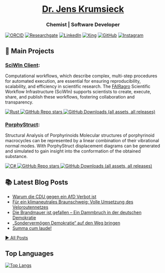 <h1 align="center"><a href="https://jenskrumsieck.de">Dr. Jens Krumsieck</a></h1>
<h3 align="center">Chemist | Software Developer </h3>

[![ORCID](https://img.shields.io/badge/ORCID-a6ce39?logo=orcid&logoColor=white)](https://orcid.org/0000-0001-6242-5846)
[![Researchgate](https://img.shields.io/badge/Researchgate-00ccbb?logo=researchgate&logoColor=white)](https://www.researchgate.net/profile/Jens-Krumsieck)
[![LinkedIn](https://img.shields.io/badge/LinkedIn-0A66C2?logo=linkedin&logoColor=white)](https://www.linkedin.com/in/jenskrumsieck)
[![Xing](https://img.shields.io/badge/Xing-026466?logo=xing&logoColor=white)](https://www.xing.com/profile/Jens_Krumsieck)
[![GitHub](https://img.shields.io/badge/GitHub-333333?logo=github&logoColor=white)](https://github.com/JensKrumsieck)
[![Instagram](https://img.shields.io/badge/Instagram-DD2A7B?logo=instagram&logoColor=white)](https://www.instagram.com/jens.ation/)

## 🚀 Main Projects

### [SciWIn Client](https://github.com/fairagro/m4.4_sciwin_client):
Computational workflows, which describe complex, multi-step procedures for automated execution, are essential for ensuring reproducibility, scalability, and efficiency in scientific research. The [FAIRagro](https://fairagro.net) Scientific Workflow Infrastructure (SciWIn) supports scientists to create, execute, share, and publish these workflows, fostering collaboration and transparency.

[![Rust](https://img.shields.io/badge/Rust-%23000000.svg?e&logo=rust&logoColor=white) ![GitHub Repo stars](https://img.shields.io/github/stars/fairagro/m4.4_sciwin_client) ![GitHub Downloads (all assets, all releases)](https://img.shields.io/github/downloads/fairagro/m4.4_sciwin_client/total)](https://github.com/fairagro/m4.4_sciwin_client)

### [PorphyStruct](https://github.com/JensKrumsieck/PorphyStruct):

Structural Analysis of Porphyrinoids Molecular structures of porphyrinoid macrocycles can be represented by a linear combination of their vibrational normal modes. With PorphyStruct displacement diagrams can be generated and simulated to gain insight into the conformation of the obtained substance.

[![C#](https://img.shields.io/badge/C%23-%238A2BE2.svg?e&logo=dotnet&logoColor=white) ![GitHub Repo stars](https://img.shields.io/github/stars/jenskrumsieck/porphystruct) ![GitHub Downloads (all assets, all releases)](https://img.shields.io/github/downloads/jenskrumsieck/porphystruct/total)](https://github.com/jenskrumsieck/porphystruct)

## 📚 Latest Blog Posts


- [Warum die CDU gegen ein AfD Verbot ist](https://jenskrumsieck.de/blog/warum-die-cdu-gegen-ein-afd-verbot-ist)
- [Für ein klimaneutrales Braunschweig: Volle Umsetzung des Veloroutennetzes](https://jenskrumsieck.de/blog/velorouten-jetzt)
- [Die Brandmauer ist gefallen – Ein Dammbruch in der deutschen Demokratie](https://jenskrumsieck.de/blog/die-brandmauer-ist-gefallen)
- [„Sondervermögen Demokratie“ auf den Weg bringen](https://jenskrumsieck.de/blog/sondervermoegen-demokratie-auf-den-weg-bringen)
- [Summa cum laude!](https://jenskrumsieck.de/blog/summa-cum-laude)
  
[▶️ All Posts](https://jenskrumsieck.de/blog)

## Top Languages

[![Top Langs](https://github-readme-stats.vercel.app/api/top-langs/?username=jenskrumsieck&langs_count=10&layout=compact)](https://github.com/anuraghazra/github-readme-stats)